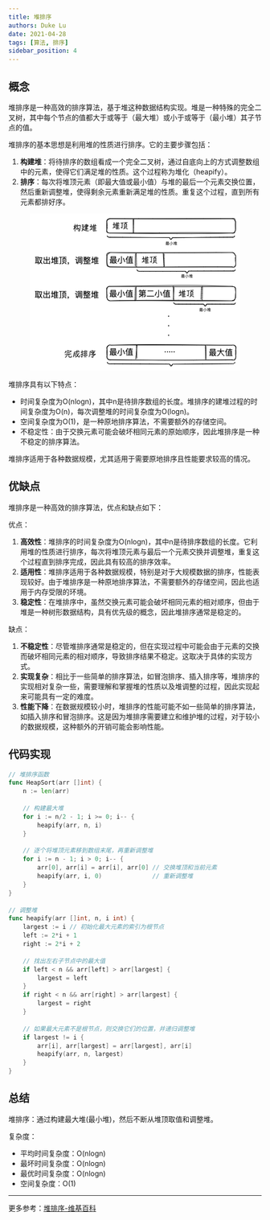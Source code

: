 ```yaml
---
title: 堆排序
authors: Duke Lu
date: 2021-04-28
tags: [算法, 排序]
sidebar_position: 4
---
```


## 概念

堆排序是一种高效的排序算法，基于堆这种数据结构实现。堆是一种特殊的完全二叉树，其中每个节点的值都大于或等于（最大堆）或小于或等于（最小堆）其子节点的值。

堆排序的基本思想是利用堆的性质进行排序。它的主要步骤包括：
1. **构建堆**：将待排序的数组看成一个完全二叉树，通过自底向上的方式调整数组中的元素，使得它们满足堆的性质。这个过程称为堆化（heapify）。
2. **排序**：每次将堆顶元素（即最大值或最小值）与堆的最后一个元素交换位置，然后重新调整堆，使得剩余元素重新满足堆的性质。重复这个过程，直到所有元素都排好序。

<center>

![](https://github.com/iDukeLu/iDukeLu.github.io/blob/main/excalidraw/sort/heap_sort.excalidraw.png?raw=true)

</center>

堆排序具有以下特点：
- 时间复杂度为O(nlogn)，其中n是待排序数组的长度。堆排序的建堆过程的时间复杂度为O(n)，每次调整堆的时间复杂度为O(logn)。
- 空间复杂度为O(1)，是一种原地排序算法，不需要额外的存储空间。
- 不稳定性：由于交换元素可能会破坏相同元素的原始顺序，因此堆排序是一种不稳定的排序算法。

堆排序适用于各种数据规模，尤其适用于需要原地排序且性能要求较高的情况。

## 优缺点
堆排序是一种高效的排序算法，优点和缺点如下：

优点：
1. **高效性**：堆排序的时间复杂度为O(nlogn)，其中n是待排序数组的长度。它利用堆的性质进行排序，每次将堆顶元素与最后一个元素交换并调整堆，重复这个过程直到排序完成，因此具有较高的排序效率。
2. **适用性**：堆排序适用于各种数据规模，特别是对于大规模数据的排序，性能表现较好。由于堆排序是一种原地排序算法，不需要额外的存储空间，因此也适用于内存受限的环境。
3. **稳定性**：在堆排序中，虽然交换元素可能会破坏相同元素的相对顺序，但由于堆是一种树形数据结构，具有优先级的概念，因此堆排序通常是稳定的。

缺点：
1. **不稳定性**：尽管堆排序通常是稳定的，但在实现过程中可能会由于元素的交换而破坏相同元素的相对顺序，导致排序结果不稳定。这取决于具体的实现方式。
2. **实现复杂**：相比于一些简单的排序算法，如冒泡排序、插入排序等，堆排序的实现相对复杂一些，需要理解和掌握堆的性质以及堆调整的过程，因此实现起来可能具有一定的难度。
3. **性能下降**：在数据规模较小时，堆排序的性能可能不如一些简单的排序算法，如插入排序和冒泡排序。这是因为堆排序需要建立和维护堆的过程，对于较小的数据规模，这种额外的开销可能会影响性能。

## 代码实现

```go
// 堆排序函数
func HeapSort(arr []int) {
	n := len(arr)

	// 构建最大堆
	for i := n/2 - 1; i >= 0; i-- {
		heapify(arr, n, i)
	}

	// 逐个将堆顶元素移到数组末尾，再重新调整堆
	for i := n - 1; i > 0; i-- {
		arr[0], arr[i] = arr[i], arr[0] // 交换堆顶和当前元素
		heapify(arr, i, 0)              // 重新调整堆
	}
}

// 调整堆
func heapify(arr []int, n, i int) {
	largest := i // 初始化最大元素的索引为根节点
	left := 2*i + 1
	right := 2*i + 2

	// 找出左右子节点中的最大值
	if left < n && arr[left] > arr[largest] {
		largest = left
	}
	if right < n && arr[right] > arr[largest] {
		largest = right
	}

	// 如果最大元素不是根节点，则交换它们的位置，并递归调整堆
	if largest != i {
		arr[i], arr[largest] = arr[largest], arr[i]
		heapify(arr, n, largest)
	}
}
```

## 总结
堆排序：通过构建最大堆(最小堆)，然后不断从堆顶取值和调整堆。

复杂度：
- 平均时间复杂度：O(nlogn)
- 最坏时间复杂度：O(nlogn)
- 最优时间复杂度：O(nlogn)
- 空间复杂度：O(1)

---

更多参考：[堆排序-维基百科](https://zh.wikipedia.org/wiki/%E5%A0%86%E6%8E%92%E5%BA%8F)